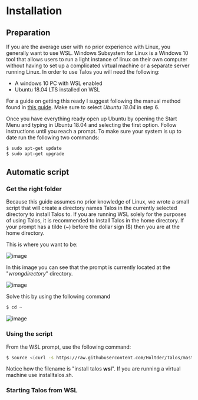 # Installation
## Preparation
If you are the average user with no prior experience with Linux, you generally want to use WSL. Windows Subsystem for Linux is a Windows 10 tool that allows users to run a light instance of linux on their own computer without having to set up a complicated virtual machine or a separate server running Linux. In order to use Talos you will need the following:
- A windows 10 PC with WSL enabled
- Ubuntu 18.04 LTS installed on WSL

For a guide on getting this ready I suggest following the manual method found in [this guide](https://docs.microsoft.com/en-us/windows/wsl/install-win10#manual-installation-steps). Make sure to select *Ubuntu 18.04* in step 6.

Once you have everything ready open up Ubuntu by opening the Start Menu and typing in Ubuntu 18.04 and selecting the first option. Follow instructions until you reach a prompt. To make sure your system is up to date run the following two commands:
```bash
$ sudo apt-get update
$ sudo apt-get upgrade
```

## Automatic script
### Get the right folder
Because this guide assumes no prior knowledge of Linux, we wrote a small script that will create a directory names Talos in the currently selected directory to install Talos to. If you are running WSL solely for the purposes of using Talos, it is recommended to install Talos in the home directory. If your prompt has a tilde (~) before the dollar sign ($) then you are at the home directory.

This is where you want to be:

![image](https://user-images.githubusercontent.com/1879915/111901355-e5502000-8a37-11eb-9870-bc012dbcf6b4.png)

In this image you can see that the prompt is currently located at the "*wrongdirectory*" directory.

![image](https://user-images.githubusercontent.com/1879915/111901409-5394e280-8a38-11eb-9ba1-3d8a15f1294f.png)

Solve this by using the following command
```bash
$ cd ~
```

![image](https://user-images.githubusercontent.com/1879915/111901395-33fdba00-8a38-11eb-83da-41606c2efee6.png)

### Using the script
From the WSL prompt, use the following command:
```bash
$ source <(curl -s https://raw.githubusercontent.com/Holtder/Talos/master/installtaloswsl.sh)
```

Notice how the filename is "install talos **wsl**". If you are running a virtual machine use installtalos.sh.

### Starting Talos from WSL

